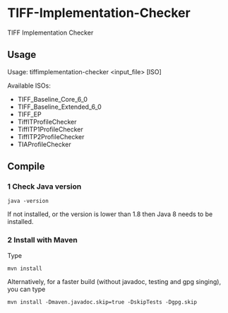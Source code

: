 # TIFF-Implementation-Checker
TIFF Implementation Checker

## Usage
Usage: tiffimplementation-checker <input_file> [ISO]

Available ISOs:

- TIFF_Baseline_Core_6_0
- TIFF_Baseline_Extended_6_0
- TIFF_EP
- TiffITProfileChecker
- TiffITP1ProfileChecker
- TiffITP2ProfileChecker
- TIAProfileChecker

## Compile

### 1 Check Java version

`java -version`

If not installed, or the version is lower than 1.8 then Java 8 needs to be installed.

### 2 Install with Maven

Type

`mvn install`

Alternatively, for a faster build (without javadoc, testing and gpg singing), you can type

`mvn install -Dmaven.javadoc.skip=true -DskipTests -Dgpg.skip`
